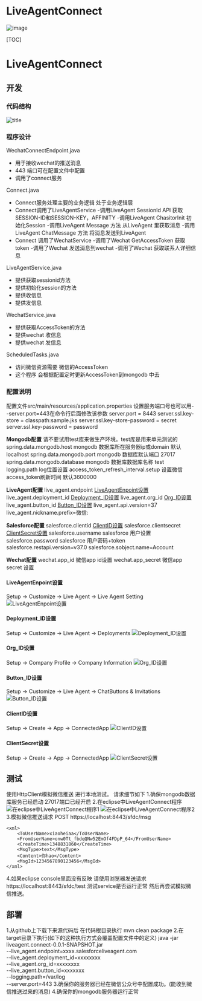 
# LiveAgentConnect

![image](https://github.com/lingjianrui/blog/blob/master/images/LiveAgentConnect.gif)

[TOC]

# LiveAgentConnect

## 开发

### 代码结构
![title](https://github.com/lingjianrui/blog/blob/master/images/LiveAgentConnect-1.jpg)

### 程序设计
WechatConnectEndpoint.java

 - 用于接收wechat的推送消息
 - 443 端口可在配置文件中配置
 - 调用了connect服务

Connect.java

 - Connect服务处理主要的业务逻辑 处于业务逻辑层
 - Connect调用了LiveAgentService
   -调用LiveAgent SessionId API 获取SESSION-ID和SESSION-KEY，AFFINITY
   -调用LiveAgent ChasitorInit 初始化Session
   -调用LiveAgent Message 方法 从LiveAgent 里获取消息
   -调用LiveAgent ChatMessage 方法 将消息发送到LiveAgent
 - Connect 调用了WechatService
   -调用了Wechat GetAccessToken 获取token
   -调用了Wechat 发送消息到wechat
   -调用了Wechat 获取联系人详细信息

LiveAgentService.java

 - 提供获取sessionid方法
 - 提供初始化session的方法
 - 提供收信息
 - 提供发信息

WechatService.java

 - 提供获取AccessToken的方法
 - 提供wechat 收信息
 - 提供wechat 发信息

ScheduledTasks.java

 - 访问微信资源需要 微信的AccessToken
 - 这个程序 会根据配置定时更新AccessToken到mongodb 中去

### 配置说明
配置文件src/main/resources/application.properties
设置服务端口号也可以用--server.port=443在命令行后面修改该参数
server.port = 8443
server.ssl.key-store = classpath:sample.jks
server.ssl.key-store-password = secret
server.ssl.key-password = password 

**Mongodb配置** 
请不要试用test库来做生产环境。test库是用来单元测试的
spring.data.mongodb.host  mongodb 数据库所在服务器ip或domain 默认localhost
spring.data.mongodb.port  mongodb 数据库默认端口 27017
spring.data.mongodb.database mongodb 数据库数据库名称 test
logging.path log位置设置
access_token_refresh_interval.setup  设置微信access_token刷新时间 默认3600000 

**LiveAgent配置** 
live_agent.endpoint [LiveAgentEnpoint设置](https://github.com/lingjianrui/blog/blob/master/images/LiveAgentConnect-2.jpg)
live_agent.deployment_id [Deployment_ID设置](https://github.com/lingjianrui/blog/blob/master/images/LiveAgentConnect-3.jpg)
live_agent.org_id [Org_ID设置](https://github.com/lingjianrui/blog/blob/master/images/LiveAgentConnect-4.jpg)
live_agent.button_id [Button_ID设置](https://github.com/lingjianrui/blog/blob/master/images/LiveAgentConnect-5.jpg)
live_agent.api.version=37
live_agent.nickname.prefix=微信: 

**Salesforce配置**
salesforce.clientid [ClientID设置](https://github.com/lingjianrui/blog/blob/master/images/LiveAgentConnect-6.jpg)
salesforce.clientsecret [ClientSecret设置](https://github.com/lingjianrui/blog/blob/master/images/LiveAgentConnect-7.jpg)
salesforce.username salesforce 用户设置
salesforce.password salesforce 用户密码+token
salesforce.restapi.version=v37.0
salesforce.sobject.name=Account 

**Wechat配置**
wechat.app_id 微信app id设置
wechat.app_secret 微信app secret 设置 

#### LiveAgentEnpoint设置
Setup -> Customize -> Live Agent -> Live Agent Setting
![LiveAgentEnpoint设置](https://github.com/lingjianrui/blog/blob/master/images/LiveAgentConnect-8.jpg) 

#### Deployment_ID设置
Setup -> Customize -> Live Agent -> Deployments
![Deployment_ID设置](https://github.com/lingjianrui/blog/blob/master/images/LiveAgentConnect-9.jpg) 

#### Org_ID设置
Setup -> Company Profile -> Company Information
![Org_ID设置](https://github.com/lingjianrui/blog/blob/master/images/LiveAgentConnect-10.jpg) 

#### Button_ID设置
Setup -> Customize -> Live Agent -> ChatButtons & Invitations
![Button_ID设置](https://github.com/lingjianrui/blog/blob/master/images/LiveAgentConnect-11.jpg) 

#### ClientID设置
Setup -> Create -> App -> ConnectedApp
![ClientID设置](https://github.com/lingjianrui/blog/blob/master/images/LiveAgentConnect-12.jpg) 

#### ClientSecret设置
Setup -> Create -> App -> ConnectedApp
![ClientSecret设置](https://github.com/lingjianrui/blog/blob/master/images/LiveAgentConnect-13.jpg) 

## 测试
使用HttpClient模拟微信推送 进行本地测试。
请求细节如下
1.确保mongodb数据库服务已经启动 27017端口已经开启
2.在eclipse中LiveAgentConnect程序
![在eclipse中LiveAgentConnect程序1](https://github.com/lingjianrui/blog/blob/master/images/LiveAgentConnect-14.jpg)
![在eclipse中LiveAgentConnect程序2](https://github.com/lingjianrui/blog/blob/master/images/LiveAgentConnect-15.jpg)
3.模拟微信推送请求
POST https://localhost:8443/sfdc/msg
```
<xml>
    <ToUserName>xiaoheiaa</ToUserName>
    <FromUserName>onw0Tt_fbdqQNw52EmOf4FDpP_64</FromUserName>
    <CreateTime>1348831860</CreateTime>
    <MsgType>text</MsgType>
    <Content>你hao</Content>
    <MsgId>1234567890123456</MsgId>
</xml>
```
4.如果eclipse console里面没有反映
请使用浏览器发送请求https://localhost:8443/sfdc/test 测试service是否运行正常
然后再尝试模拟微信推送。

## 部署
1.从github上下载下来源代码后 在代码根目录执行 mvn clean package 
2.在target目录下执行(如下的这种执行方式会覆盖配置文件中的定义)
java -jar liveagent.connect-0.0.1-SNAPSHOT.jar \
--live_agent.endpoint=xxxx.salesforceliveagent.com \
--live_agent.deployment_id=xxxxxxxx \
--live_agent.org_id=xxxxxxxx \
--live_agent.button_id=xxxxxxx \
--logging.path=/var/log \
--server.port=443
3.确保你的服务器已经在微信公众号中配置成功。(能收到微信推送过来的消息)
4.确保你的mongodb服务器运行正常

